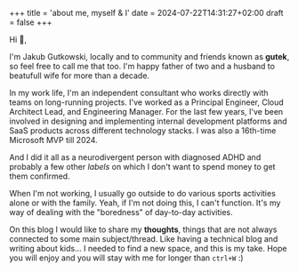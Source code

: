 +++
title = 'about me, myself & I'
date = 2024-07-22T14:31:27+02:00
draft = false
+++

Hi 👋, 

I'm Jakub Gutkowski, locally and to community and friends known as **gutek**, so feel free to call me that too. I'm happy father of two and a husband to beatufull wife for more than a decade.

In my work life, I'm an independent consultant who works directly with teams on long-running projects. I've worked as a Principal Engineer, Cloud Architect Lead, and Engineering Manager. For the last few years, I've been involved in designing and implementing internal development platforms and SaaS products across different technology stacks. I was also a 16th-time Microsoft MVP till 2024.

And I did it all as a neurodivergent person with diagnosed ADHD and probably a few other *labels* on which I don't want to spend money to get them confirmed.

When I'm not working, I usually go outside to do various sports activities alone or with the family. Yeah, if I'm not doing this, I can't function. It's my way of dealing with the "boredness" of day-to-day activities.

On this blog I would like to share my **thoughts**, things that are not always connected to some main subject/thread. Like having a technical blog and writing about kids... I needed to find a new space, and this is my take. Hope you will enjoy and you will stay with me for longer than `ctrl+W` :)
